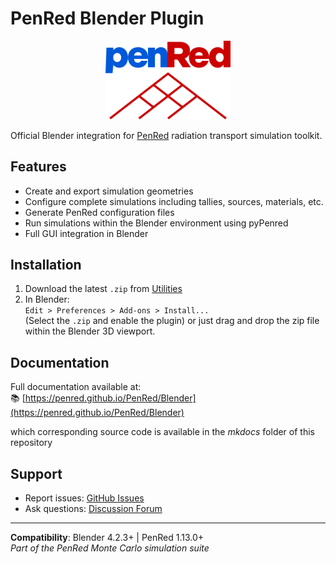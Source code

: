 # PenRed Blender Plugin

<p align="center">
  <a href="https://github.com/PenRed/PenRed">
    <img src="PenRed_color.png" width="200" alt="PenRed logo">
  </a>
</p>

Official Blender integration for [PenRed](https://penred.github.io/PenRed/Blender) radiation transport simulation toolkit.

## Features
- Create and export simulation geometries
- Configure complete simulations including tallies, sources, materials, etc.
- Generate PenRed configuration files
- Run simulations within the Blender environment using pyPenred
- Full GUI integration in Blender

## Installation
1. Download the latest `.zip` from [Utilities](https://github.com/PenRed/PenRed/tree/v-1.13.0/src/utilities/Blender/4.2.3)
2. In Blender:  
   `Edit > Preferences > Add-ons > Install...`  
   (Select the `.zip` and enable the plugin)
   or just drag and drop the zip file within the Blender 3D viewport.

## Documentation
Full documentation available at:  
📚 [https://penred.github.io/PenRed/Blender](https://penred.github.io/PenRed/Blender)

which corresponding source code is available in the *mkdocs* folder of this repository

## Support
- Report issues: [GitHub Issues](https://github.com/PenRed/PenRed/issues)
- Ask questions: [Discussion Forum](https://github.com/PenRed/PenRed/discussions)

---

**Compatibility**: Blender 4.2.3+ | PenRed 1.13.0+  
*Part of the PenRed Monte Carlo simulation suite*
